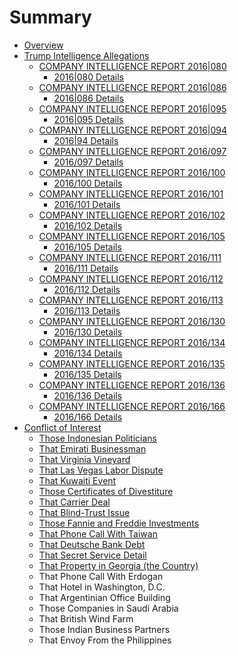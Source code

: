 # Summary

* [Overview](README.md)
* [Trump Intelligence Allegations](trump-intelligence-allegations.md)
    * [COMPANY INTELLIGENCE REPORT 2016|080](detail.md)
        * [2016|080 Details](2016080-details.md)
    * [COMPANY INTELLIGENCE REPORT 2016|086](company-intelligence-report-2016086.md)
        * [2016|086 Details](2016086-details.md)
    * [COMPANY INTELLIGENCE REPORT 2016|095](company-intelligence-report-2016095.md)
        * [2016|095 Details](2016095-details.md)
    * [COMPANY INTELLIGENCE REPORT 2016|094](company-intelligence-report-201694.md)
        * [2016|94 Details](201694-details.md)
    * [COMPANY INTELLIGENCE REPORT 2016\/097](company-intelligence-report-2016097.md)
        * [2016\/097 Details](2016097.md)
    * [COMPANY INTELLIGENCE REPORT 2016\/100](company-intelligence-report-2016100.md)
        * [2016\/100 Details](2016100-details.md)
    * [COMPANY INTELLIGENCE REPORT 2016\/101](company-intelligence-report-2016101.md)
        * [2016\/101 Details](2016101-details.md)
    * [COMPANY INTELLIGENCE REPORT 2016\/102](company-intelligence-report-2016102.md)
        * [2016\/102 Details](2016102-details.md)
    * [COMPANY INTELLIGENCE REPORT 2016\/105](company-intelligence-report-2016105.md)
        * [2016\/105 Details](2016105-details.md)
    * [COMPANY INTELLIGENCE REPORT 2016\/111](company-intelligence-report-2016111.md)
        * [2016\/111 Details](2016111-details.md)
    * [COMPANY INTELLIGENCE REPORT 2016\/112](company-intelligence-report-2016112.md)
        * [2016\/112 Details](2016112-details.md)
    * [COMPANY INTELLIGENCE REPORT 2016\/113](company-intelligence-report-2016113.md)
        * [2016\/113 Details](2016113-details.md)
    * [COMPANY INTELLIGENCE REPORT 2016\/130](company-intelligence-report-2016130.md)
        * [2016\/130 Details](2016130-details.md)
    * [COMPANY INTELLIGENCE REPORT 2016\/134](company-intelligence-report-2016134.md)
        * [2016\/134 Details](2016134-details.md)
    * [COMPANY INTELLIGENCE REPORT 2016\/135](company-intelligence-report-2016135.md)
        * [2016\/135 Details](2016135-details.md)
    * [COMPANY INTELLIGENCE REPORT 2016\/136](company-intelligence-report-2016136.md)
        * [2016\/136 Details](2016136-details.md)
    * [COMPANY INTELLIGENCE REPORT 2016\/166](company-intelligence-report-2016166.md)
        * [2016\/166 Details](2016166-details.md)
* [Conflict of Interest](conflict-of-interest.md)
    * [Those Indonesian Politicians](those-indonesian-politicians.md)
    * [That Emirati Businessman](that-emirati-businessman.md)
    * [That Virginia Vineyard](that-virginia-vineyard.md)
    * [That Las Vegas Labor Dispute](that-las-vegas-labor-dispute.md)
    * [That Kuwaiti Event](that-kuwaiti-event.md)
    * [Those Certificates of Divestiture](those-certificates-of-divestiture.md)
    * [That Carrier Deal](that-carrier-deal.md)
    * [That Blind-Trust Issue](that-blind-trust-issue.md)
    * [Those Fannie and Freddie Investments](those-fannie-and-freddie-investments.md)
    * [That Phone Call With Taiwan](that-phone-call-with-taiwan.md)
    * [That Deutsche Bank Debt](that-deutsche-bank-debt.md)
    * [That Secret Service Detail](that-secret-service-detail.md)
    * [That Property in Georgia \(the Country\)](that-property-in-georgia-the-country.md)
    * That Phone Call With Erdogan
    * That Hotel in Washington, D.C.
    * That Argentinian Office Building
    * Those Companies in Saudi Arabia
    * That British Wind Farm
    * Those Indian Business Partners
    * That Envoy From the Philippines

